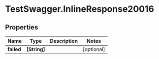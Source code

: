 # TestSwagger.InlineResponse20016

## Properties

Name | Type | Description | Notes
------------ | ------------- | ------------- | -------------
**failed** | **[String]** |  | [optional] 


